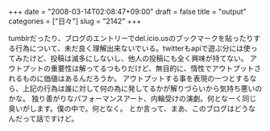 +++
date = "2008-03-14T02:08:47+09:00"
draft = false
title = "output"
categories = ["日々"]
slug = "2142"
+++

tumblrだったり、ブログのエントリーでdel.icio.usのブックマークを貼ったりする行為について、未だ良く理解出来ないでいる。twitterもapiで遊ぶ分には使ってみたけど、投稿は滅多にしないし、他人の投稿にも全く興味が持てない。
アウトプットの重要性は解ってるつもりだけど、無目的に、惰性でアウトプットされるものに価値はあるんだろうか。
アウトプットする事を表現の一つとするなら、上記の行為は誰に対して何の為に発してるかが解りづらいから気持ち悪いのかな。
独り善がりなパフォーマンスアート、内輪受けの演劇。何となーく同じ臭いがします。僕の中で。何となく。
とか言って、まあ、このブログはどうなんだって話ですけど。
